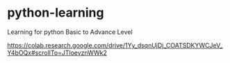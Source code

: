 # python-learning
Learning for python Basic to Advance Level

https://colab.research.google.com/drive/1Yy_dsqnUjDj_COATSDKYWCJeV_Y4bOQx#scrollTo=JTloevznWWk2
